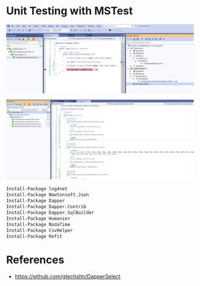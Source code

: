 # Unit Testing with MSTest

![Guide for Developer 01](docs/Unit_Testing.png)

![Guide for Developer 02](docs/Unit_Testing_02.png)


```
Install-Package log4net
Install-Package Newtonsoft.Json
Install-Package Dapper
Install-Package Dapper.Contrib
Install-Package Dapper.SqlBuilder
Install-Package Humanier
Install-Package NodaTime
Install-Package CsvHelper
Install-Package Refit
```

# References
+ https://github.com/gtechsltn/DapperSelect